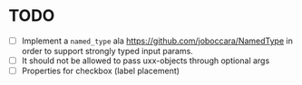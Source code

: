 # TODO
- [ ] Implement a `named_type` ala https://github.com/joboccara/NamedType
      in order to support strongly typed input params.
- [ ] It should not be allowed to pass uxx-objects through optional args
- [ ] Properties for checkbox (label placement)